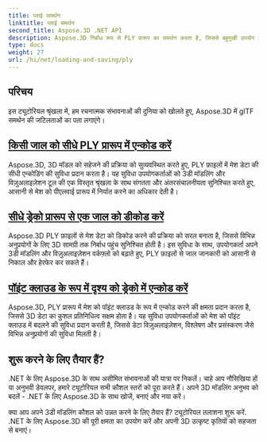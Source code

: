 ```yaml
---
title: प्लाई समर्थन
linktitle: प्लाई समर्थन
second_title: Aspose.3D .NET API
description: Aspose.3D निर्बाध रूप से PLY प्रारूप का समर्थन करता है, जिससे बहुमुखी उपयोग के मामलों के लिए 3D मॉडल के सुचारू आयात और निर्यात की सुविधा मिलती है।
type: docs
weight: 27
url: /hi/net/loading-and-saving/ply
---
```

## परिचय

इस ट्यूटोरियल श्रृंखला में, हम रचनात्मक संभावनाओं की दुनिया को खोलते हुए, Aspose.3D में glTF समर्थन की जटिलताओं का पता लगाएंगे।

## [किसी जाल को सीधे PLY प्रारूप में एन्कोड करें](encode-mesh)

Aspose.3D, 3D मॉडल को सहेजने की प्रक्रिया को सुव्यवस्थित करते हुए, PLY फ़ाइलों में मेश डेटा की सीधी एन्कोडिंग की सुविधा प्रदान करता है। यह सुविधा उपयोगकर्ताओं को 3डी मॉडलिंग और विज़ुअलाइज़ेशन टूल की एक विस्तृत श्रृंखला के साथ संगतता और अंतरसंचालनीयता सुनिश्चित करते हुए, आसानी से मेश को पीएलवाई प्रारूप में निर्यात करने का अधिकार देती है।


## [सीधे ड्रेको प्रारूप से एक जाल को डीकोड करें](decode-mesh)

Aspose.3D PLY फ़ाइलों से मेश डेटा को डिकोड करने की प्रक्रिया को सरल बनाता है, जिससे विभिन्न अनुप्रयोगों के लिए 3D सामग्री तक निर्बाध पहुंच सुनिश्चित होती है। इस सुविधा के साथ, उपयोगकर्ता अपने 3डी मॉडलिंग और विज़ुअलाइज़ेशन वर्कफ़्लो को बढ़ाते हुए, PLY फ़ाइलों से जाल जानकारी को आसानी से निकाल और हेरफेर कर सकते हैं।

## [पॉइंट क्लाउड के रूप में दृश्य को ड्रेको में एन्कोड करें](export-to-ply-point-cloud)

Aspose.3D, PLY प्रारूप में मेश को पॉइंट क्लाउड के रूप में एन्कोड करने की क्षमता प्रदान करता है, जिससे 3D डेटा का कुशल प्रतिनिधित्व सक्षम होता है। यह सुविधा उपयोगकर्ताओं को मेश को पॉइंट क्लाउड में बदलने की सुविधा प्रदान करती है, जिससे डेटा विज़ुअलाइज़ेशन, विश्लेषण और प्रसंस्करण जैसे विभिन्न अनुप्रयोगों की सुविधा मिलती है।


## शुरू करने के लिए तैयार हैं?

.NET के लिए Aspose.3D के साथ असीमित संभावनाओं की यात्रा पर निकलें। चाहे आप नौसिखिया हों या अनुभवी डेवलपर, हमारे ट्यूटोरियल सभी कौशल स्तरों को पूरा करते हैं। अपने 3D मॉडलिंग अनुभव को बदलें - .NET के लिए Aspose.3D के साथ खोजें, बनाएं और नया करें।

क्या आप अपने 3डी मॉडलिंग कौशल को उन्नत करने के लिए तैयार हैं? ट्यूटोरियल तलाशना शुरू करें. .NET के लिए Aspose.3D की पूरी क्षमता का उपयोग करें और अपनी 3D उत्कृष्ट कृतियों को सहजता से बनाएं।